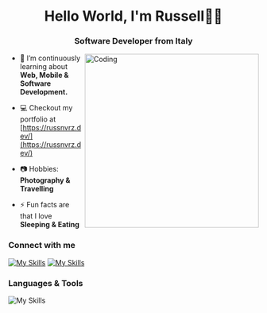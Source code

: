 <h1 align="center">Hello World, I'm Russell👋🏻</h1>
<h3 align="center">Software Developer from Italy</h3>
<img align="right" alt="Coding" width="350" src="https://media4.giphy.com/media/2IudUHdI075HL02Pkk/giphy.gif?cid=ecf05e47p8q7qwog45b2ud6y98cz6h5rv7hfaiyb8a3ry6fv&ep=v1_gifs_search&rid=giphy.gif&ct=g">

- 🌱 I’m continuously learning about **Web, Mobile & Software Development.**

- 💻 Checkout my portfolio at [https://russnvrz.dev/](https://russnvrz.dev/)

- 📷 Hobbies: **Photography & Travelling**

- ⚡ Fun facts are that I love **Sleeping & Eating**

### Connect with me

[![My Skills](https://skillicons.dev/icons?i=linkedin)](https://www.linkedin.com/in/russell-shane-navarez/)
[![My Skills](https://skillicons.dev/icons?i=instagram)](https://www.instagram.com/russnvrz/)

### Languages & Tools

![My Skills](https://skillicons.dev/icons?i=java,spring,angular,js,typescript,react,nodejs,nextjs,tailwind,bootstrap,mysql,firebase,html,css,git,linux,figma)
